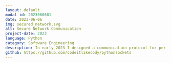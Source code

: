 ```yaml
---
layout: default
modal-id: 2023060601
date: 2023-06-06
img: secured_network.svg
alt: Secure Network Communication
project-date: 2023
language: Python
category: Software Engineering
description: In early 2023 I designed a communication protocol for performing basic database operations across a network. As part of this project, I created console based server and client applications in Python that can communicate via TLS/SSL, allowing teh client to perform database CRUD operations remotely. The project includes industry standard security features like user authentication, encryption and restricting the number of connections per client.
github: https://github.com/codeitlikecody/pythonsockets
---
```

